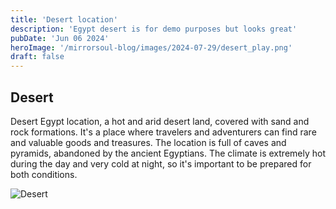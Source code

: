```yaml
---
title: 'Desert location'
description: 'Egypt desert is for demo purposes but looks great'
pubDate: 'Jun 06 2024'
heroImage: '/mirrorsoul-blog/images/2024-07-29/desert_play.png'
draft: false
---
```



## Desert

Desert Egypt location, a hot and arid desert land, covered with sand and rock formations. It's a place where travelers and adventurers can find rare and valuable goods and treasures. The location is full of caves and pyramids, abandoned by the ancient Egyptians. The climate is extremely hot during the day and very cold at night, so it's important to be prepared for both conditions.

![Desert](/mirrorsoul-blog/images/2024-07-29/desert_play.png)